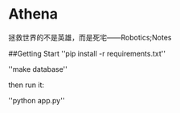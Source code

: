 Athena
======

拯救世界的不是英雄，而是死宅——Robotics;Notes

##Getting Start
''pip install -r requirements.txt''

''make database''

then run it:

''python app.py''


